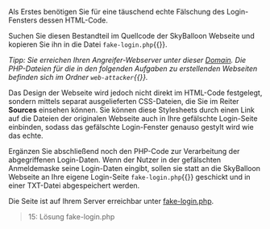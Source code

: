 Als Erstes benötigen Sie für eine täuschend echte Fälschung des Login-Fensters dessen HTML-Code.

Suchen Sie diesen Bestandteil im Quellcode der SkyBalloon Webseite und kopieren Sie ihn in die Datei `fake-login.php`{{}}.

*Tipp: Sie erreichen Ihren Angreifer-Webserver unter dieser [Domain]({{TRAFFIC_HOST1_82}}). 
Die PHP-Dateien für die in den folgenden Aufgaben zu erstellenden Webseiten befinden sich im Ordner `web-attacker`{{}}.*

Das Design der Webseite wird jedoch nicht direkt im HTML-Code festgelegt, sondern mittels separat ausgelieferten CSS-Dateien, 
die Sie im Reiter **Sources** einsehen können.
Sie können diese Stylesheets durch einen Link auf die Dateien der originalen Webseite auch in Ihre gefälschte
Login-Seite einbinden, sodass das gefälschte Login-Fenster genauso gestylt wird wie das echte.

Ergänzen Sie abschließend noch den PHP-Code zur Verarbeitung der abgegriffenen Login-Daten.
Wenn der Nutzer in der gefälschten Anmeldemaske seine Login-Daten eingibt, sollen sie statt an die SkyBalloon Webseite
an Ihre eigene Login-Seite `fake-login.php`{{}} geschickt und in einer TXT-Datei abgespeichert werden.

Die Seite ist auf Ihrem Server erreichbar unter [fake-login.php]({{TRAFFIC_HOST1_82}}/fake-login.php).

>15: Lösung fake-login.php
